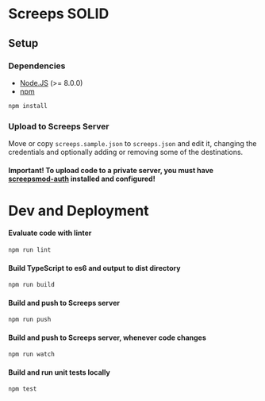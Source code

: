 # Screeps SOLID

## Setup

### Dependencies

 - [Node.JS](https://nodejs.org/en/download) (>= 8.0.0)
 - [npm](https://docs.npmjs.com/getting-started/installing-node)

```bash
npm install
```

### Upload to Screeps Server
Move or copy `screeps.sample.json` to `screeps.json` and edit it, changing the credentials and optionally adding or removing some of the destinations.

#### Important! To upload code to a private server, you must have [screepsmod-auth](https://github.com/ScreepsMods/screepsmod-auth) installed and configured!


# Dev and Deployment

#### Evaluate code with linter

```bash
npm run lint
```

#### Build TypeScript to es6 and output to dist directory

```bash
npm run build
```

#### Build and push to Screeps server

```bash
npm run push
```

#### Build and push to Screeps server, whenever code changes

```bash
npm run watch
```

#### Build and run unit tests locally

```bash
npm test
```

